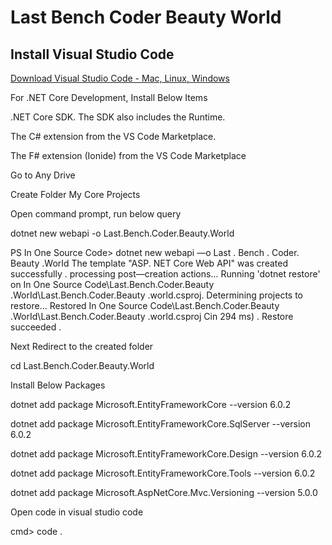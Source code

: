 # Last Bench Coder Beauty World

## Install Visual Studio Code 

[Download Visual Studio Code - Mac, Linux, Windows](https://code.visualstudio.com/Download "Download Visual Studio Code - Mac, Linux, Windows")  

 

 

For .NET Core Development, Install Below Items 

 

.NET Core SDK. The SDK also includes the Runtime. 

The C# extension from the VS Code Marketplace. 

The F# extension (Ionide) from the VS Code Marketplace 

 

Go to Any Drive 

 

Create Folder My Core Projects 

 

Open command prompt, run below query 

 

dotnet new webapi -o Last.Bench.Coder.Beauty.World 

 

PS In One Source Code> dotnet new webapi 
—o Last . Bench . Coder. Beauty .WorId 
The template "ASP. NET Core Web API" was created successfully . 
processing post—creation actions... 
Running 'dotnet restore' on In One Source Code\Last.Bench.Coder.Beauty .WorId\Last.Bench.Coder.Beauty .world.csproj. 
Determining projects to restore... 
Restored In One Source Code\Last.Bench.Coder.Beauty .WorId\Last.Bench.Coder.Beauty .world.csproj Cin 294 ms) . 
Restore succeeded . 
 

Next Redirect to the created folder 

 

cd Last.Bench.Coder.Beauty.World 

 

Install Below Packages 

 

dotnet add package Microsoft.EntityFrameworkCore --version 6.0.2 

dotnet add package Microsoft.EntityFrameworkCore.SqlServer --version 6.0.2 

dotnet add package Microsoft.EntityFrameworkCore.Design --version 6.0.2 

dotnet add package Microsoft.EntityFrameworkCore.Tools --version 6.0.2 

dotnet add package Microsoft.AspNetCore.Mvc.Versioning --version 5.0.0 

 

Open code in visual studio code 

 

cmd> code . 

 

 

 
